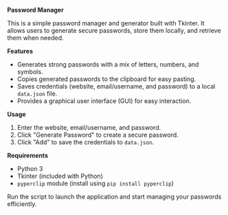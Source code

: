 **Password Manager**

This is a simple password manager and generator built with Tkinter. It allows users to generate secure passwords, store them locally, and retrieve them when needed. 

**Features**

- Generates strong passwords with a mix of letters, numbers, and symbols.
- Copies generated passwords to the clipboard for easy pasting.
- Saves credentials (website, email/username, and password) to a local `data.json` file.
- Provides a graphical user interface (GUI) for easy interaction.

**Usage**

1. Enter the website, email/username, and password.
2. Click "Generate Password" to create a secure password.
3. Click "Add" to save the credentials to `data.json`.

**Requirements**

- Python 3
- Tkinter (included with Python)
- `pyperclip` module (install using `pip install pyperclip`)

Run the script to launch the application and start managing your passwords efficiently.
